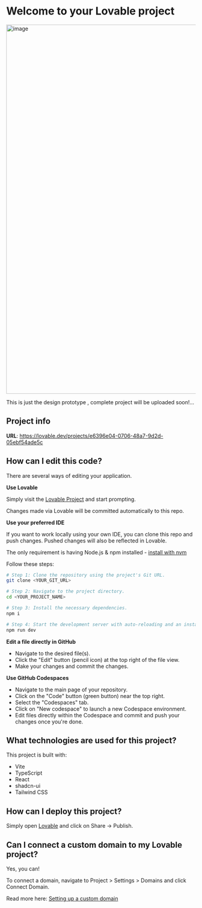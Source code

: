 # Welcome to your Lovable project

<img width="1607" height="979" alt="image" src="https://github.com/user-attachments/assets/26525c95-5312-49d5-bfb5-b691cf7a3ce7" />

This is just the design prototype , complete project will be uploaded soon!...

## Project info

**URL**: https://lovable.dev/projects/e6396e04-0706-48a7-9d2d-05ebf54ade5c

## How can I edit this code?

There are several ways of editing your application.

**Use Lovable**

Simply visit the [Lovable Project](https://lovable.dev/projects/e6396e04-0706-48a7-9d2d-05ebf54ade5c) and start prompting.

Changes made via Lovable will be committed automatically to this repo.

**Use your preferred IDE**

If you want to work locally using your own IDE, you can clone this repo and push changes. Pushed changes will also be reflected in Lovable.

The only requirement is having Node.js & npm installed - [install with nvm](https://github.com/nvm-sh/nvm#installing-and-updating)

Follow these steps:

```sh
# Step 1: Clone the repository using the project's Git URL.
git clone <YOUR_GIT_URL>

# Step 2: Navigate to the project directory.
cd <YOUR_PROJECT_NAME>

# Step 3: Install the necessary dependencies.
npm i

# Step 4: Start the development server with auto-reloading and an instant preview.
npm run dev
```

**Edit a file directly in GitHub**

- Navigate to the desired file(s).
- Click the "Edit" button (pencil icon) at the top right of the file view.
- Make your changes and commit the changes.

**Use GitHub Codespaces**

- Navigate to the main page of your repository.
- Click on the "Code" button (green button) near the top right.
- Select the "Codespaces" tab.
- Click on "New codespace" to launch a new Codespace environment.
- Edit files directly within the Codespace and commit and push your changes once you're done.

## What technologies are used for this project?

This project is built with:

- Vite
- TypeScript
- React
- shadcn-ui
- Tailwind CSS

## How can I deploy this project?

Simply open [Lovable](https://lovable.dev/projects/e6396e04-0706-48a7-9d2d-05ebf54ade5c) and click on Share -> Publish.

## Can I connect a custom domain to my Lovable project?

Yes, you can!

To connect a domain, navigate to Project > Settings > Domains and click Connect Domain.

Read more here: [Setting up a custom domain](https://docs.lovable.dev/tips-tricks/custom-domain#step-by-step-guide)
